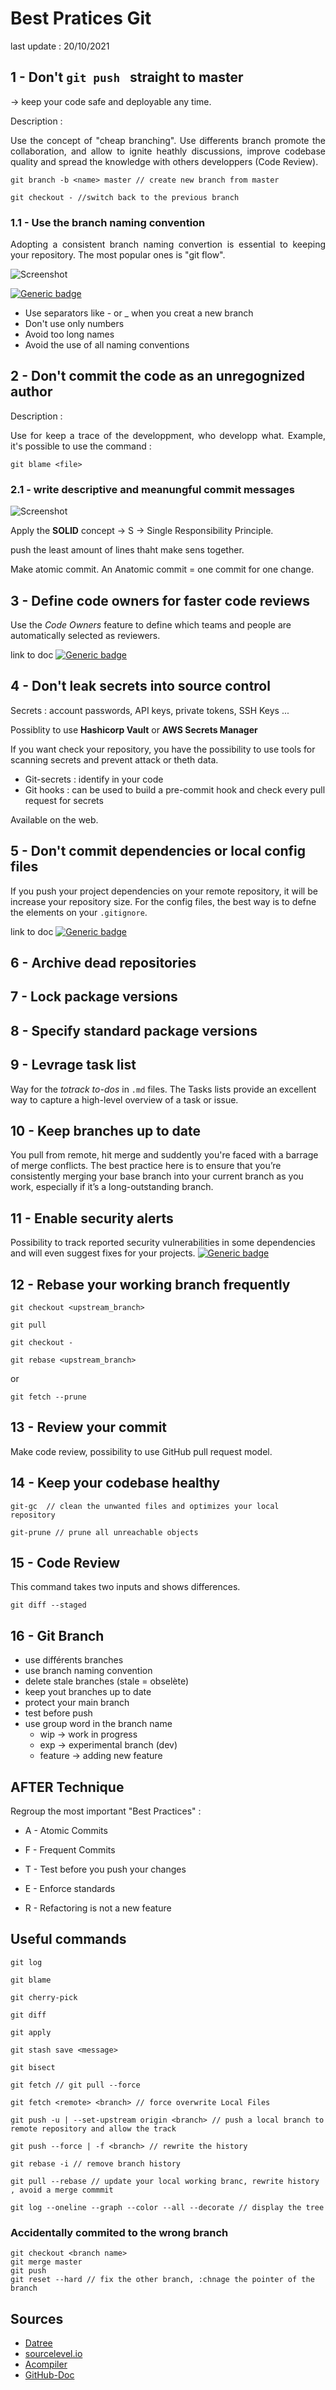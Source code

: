 # Best Pratices Git

last update : 20/10/2021

## **1 - Don't ```git push ``` straight to master** 

-> keep your code safe and deployable any time.

Description : 

<p style="text-align:justify;"> Use the concept of "cheap branching". Use differents branch promote the collaboration, and allow to ignite heathly discussions, improve
codebase quality and spread the knowledge with others developpers (Code Review).</p>

```
git branch -b <name> master // create new branch from master

git checkout - //switch back to the previous branch
```

### **1.1 - Use the branch naming convention**

<p style="text-align:justify;">Adopting a consistent branch naming convertion is essential to keeping your repository. The most popular ones is "git flow".</p>

![Screenshot](../images/gitflow.png)

[![Generic badge](https://badges.aleen42.com/src/github.svg)](https://nvie.com/posts/a-successful-git-branching-model/)

* Use separators like - or _ when you creat a new branch
* Don't use only numbers
* Avoid too long names
* Avoid the use of all naming conventions
## **2 - Don't commit the code as an unregognized author**

Description : 

<p style="text-align:justify;"> Use for keep a trace of the developpment, who developp what. Example, it's possible to use the command :</p>

```
git blame <file>
```

### **2.1 - write descriptive and meanungful commit messages**

![Screenshot](../images/listTipsGit.png)

Apply the **SOLID** concept -> S -> Single Responsibility Principle.

push the least amount of lines thaht make sens together.

Make atomic commit. An Anatomic commit = one commit for one change.

## **3 - Define code owners for faster code reviews**

Use the *Code Owners* feature to define which teams and people are automatically selected as reviewers.

link to doc [![Generic badge](https://badges.aleen42.com/src/github.svg)](https://docs.github.com/en/repositories/managing-your-repositorys-settings-and-features/customizing-your-repository/about-code-owners)

## **4 - Don't leak secrets into source control**

Secrets : account passwords, API keys, private tokens, SSH Keys ...

Possiblity to use **Hashicorp Vault** or **AWS Secrets Manager**

If you want check your repository, you have the possibility to use tools for scanning secrets and prevent attack or theth data.

* Git-secrets : identify in your code
* Git hooks : can be used to build a pre-commit hook and check every pull request for secrets

Available on the web.

## **5 - Don't commit dependencies or local config files**

If you push your project dependencies on your remote repository, it will be increase your repository size.
For the config files, the best way is to defne the elements on your ```.gitignore```.

link to doc [![Generic badge](https://badges.aleen42.com/src/github.svg)](https://www.toptal.com/developers/gitignores)

## **6 - Archive dead repositories**

## **7 - Lock package versions**

## **8 - Specify standard package versions**

## **9 - Levrage task list**

Way for the *totrack to-dos* in ```.md```  files. The Tasks lists provide an excellent way to capture a high-level overview of a task or issue.

## **10 - Keep branches up to date**

You pull from remote, hit merge and suddently you're faced with a barrage of merge conflicts.
The best practice here is to ensure that you’re consistently merging your base branch into your current branch as you work, especially if it’s a long-outstanding branch.

## **11 - Enable security alerts**

Possibility to track reported security vulnerabilities in some dependencies and will even suggest fixes for your projects.
[![Generic badge](https://badges.aleen42.com/src/github.svg)](https://docs.github.com/en/code-security/supply-chain-security/managing-vulnerabilities-in-your-projects-dependencies/about-alerts-for-vulnerable-dependencies)

## **12 - Rebase your working branch frequently**

```
git checkout <upstream_branch>

git pull

git checkout -

git rebase <upstream_branch>
```

or 

```
git fetch --prune
```

## **13 - Review your commit**

Make code review, possibility to use GitHub pull request model.

## **14 - Keep your codebase healthy**

```
git-gc  // clean the unwanted files and optimizes your local repository

git-prune // prune all unreachable objects
```

## **15 - Code Review**

This command takes two inputs and shows differences.

```
git diff --staged
```

## **16 - Git Branch**

* use différents branches
* use branch naming convention
* delete stale branches (stale = obselète)
* keep yout branches up to date
* protect your main branch
* test before push
* use group word in the branch name
  * wip -> work in progress
  * exp -> experimental branch (dev)
  * feature -> adding new feature

## AFTER Technique

Regroup the most important "Best Practices" :

* A - Atomic Commits

* F - Frequent Commits

* T - Test before you push your changes

* E - Enforce standards

* R - Refactoring is not a new feature

## Useful commands

```
git log 

git blame 

git cherry-pick

git diff 

git apply

git stash save <message>

git bisect

git fetch // git pull --force

git fetch <remote> <branch> // force overwrite Local Files

git push -u | --set-upstream origin <branch> // push a local branch to remote repository and allow the track

git push --force | -f <branch> // rewrite the history

git rebase -i // remove branch history

git pull --rebase // update your local working branc, rewrite history , avoid a merge commmit

git log --oneline --graph --color --all --decorate // display the tree
```

### Accidentally commited to the wrong branch

```
git checkout <branch name>
git merge master
git push
git reset --hard // fix the other branch, :chnage the pointer of the branch
```

## Sources

* [Datree](https://www.datree.io/resources/github-best-practices)
* [sourcelevel.io](https://sourcelevel.io/blog/7-git-best-practices-to-start-using-in-your-next-commit)
* [Acompiler](https://acompiler.com/git-best-practices/)
* [GitHub-Doc](https://github.com/git-guides/git-add)